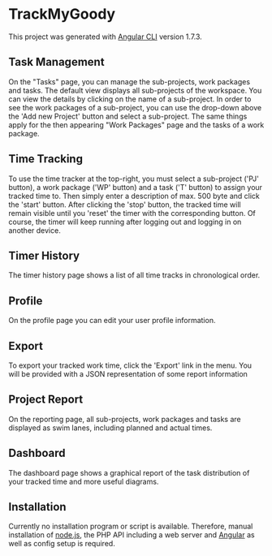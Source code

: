 # TrackMyGoody

This project was generated with [Angular CLI](https://github.com/angular/angular-cli) version 1.7.3.

## Task Management

On the "Tasks" page, you can manage the sub-projects, work packages and tasks. The default view
displays all sub-projects of the workspace. You can view the details by clicking on the name of
a sub-project. In order to see the work packages of a sub-project, you can use the drop-down
above the 'Add new Project' button and select a sub-project. The same things apply for the
then appearing "Work Packages" page and the tasks of a work package.

## Time Tracking

To use the time tracker at the top-right, you must select a sub-project ('PJ' button), a work
package ('WP' button) and a task ('T' button) to assign your tracked time to. Then simply
enter a description of max. 500 byte and click the 'start' button. After clicking the 'stop'
button, the tracked time will remain visible until you 'reset' the timer with the corresponding
button. Of course, the timer will keep running after logging out and logging in on another
device.

## Timer History

The timer history page shows a list of all time tracks in chronological order. 

## Profile

On the profile page you can edit your user profile information.

## Export

To export your tracked work time, click the 'Export' link in the menu. You will be provided
with a JSON representation of some report information

## Project Report

On the reporting page, all sub-projects, work packages and tasks are displayed as swim lanes,
including planned and actual times.

## Dashboard

The dashboard page shows a graphical report of the task distribution of your tracked time
and more useful diagrams.

## Installation

Currently no installation program or script is available. Therefore, manual installation
of [node.js](https://nodejs.org), the PHP API including a web server and 
[Angular](http://www.angular.io) as well as config setup is required. 
